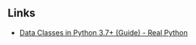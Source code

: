 ## Links
- [Data Classes in Python 3.7+ (Guide) - Real Python](https://realpython.com/python-data-classes/)